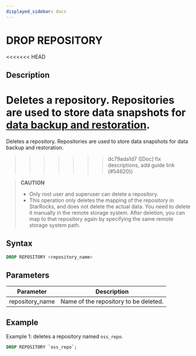 ```yaml
---
displayed_sidebar: docs
---
```


# DROP REPOSITORY

<<<<<<< HEAD
## Description

Deletes a repository. Repositories are used to store data snapshots for [data backup and restoration](../../../administration/management/Backup_and_restore.md).
=======
Deletes a repository. Repositories are used to store data snapshots for data backup and restoration.
>>>>>>> dc79ada1d7 ([Doc] fix descriptions, add guide link (#54620))

> **CAUTION**
>
> - Only root user and superuser can delete a repository.
> - This operation only deletes the mapping of the repository in StarRocks, and does not delete the actual data. You need to delete it manually in the remote storage system. After deletion, you can map to that repository again by specifying the same remote storage system path.

## Syntax

```SQL
DROP REPOSITORY <repository_name>
```

## Parameters

| **Parameter**   | **Description**                       |
| --------------- | ------------------------------------- |
| repository_name | Name of the repository to be deleted. |

## Example

Example 1: deletes a repository named `oss_repo`.

```SQL
DROP REPOSITORY `oss_repo`;
```
